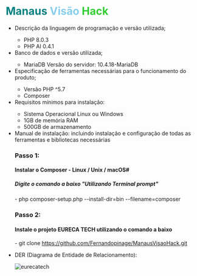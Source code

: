 # <span style="color:#008080">Manaus</span> <span style="color:#87CEEB">Visão</span> <span style="color:#32CD32">Hack</span>

<ul>
<li> Descrição da linguagem de programação e versão utilizada;</li>

 - PHP 8.0.3
 - PHP AI 0.4.1

<li> Banco de dados e versão utilizada;</li>

 - MariaDB Versão do servidor: 10.4.18-MariaDB 


<li> Especificação de ferramentas necessárias para o funcionamento do produto; </li>

 - Versão PHP ^5.7
 - Composer


<li>Requisitos mínimos para instalação:</li>

 - Sistema Operacional Linux ou Windows
 - 1GB de memória RAM
 - 500GB de armazenamento

<li> Manual de instalação: incluindo instalação e configuração de todas as ferramentas e bibliotecas necessárias </li>

<h3>Passo 1:</h3>

<h4><b>Instalar o Composer - Linux / Unix / macOS# </b></h4>
<h5>Digite o comando a baixo  "Utilizando Terminal prompt"</h5>


<span> - php composer-setup.php --install-dir=bin --filename=composer </span> 

<h3>Passo 2:</h3>

<h4><b>Instale o projeto EURECA TECH utilizando o comando a baixo</b></h4>

<span> - git clone https://github.com/Fernandopinage/ManausVisaoHack.git </span> 

 <li>DER (Diagrama de Entidade de Relacionamento):</li>

 ![eurecatech](https://user-images.githubusercontent.com/40150897/131252075-69902a78-9cca-4ef8-9905-0934564a2c43.jpg)

